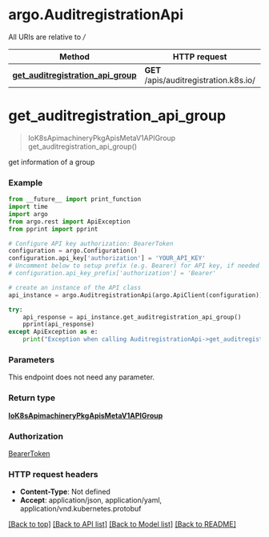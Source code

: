 # argo.AuditregistrationApi

All URIs are relative to */*

Method | HTTP request | Description
------------- | ------------- | -------------
[**get_auditregistration_api_group**](AuditregistrationApi.md#get_auditregistration_api_group) | **GET** /apis/auditregistration.k8s.io/ | 

# **get_auditregistration_api_group**
> IoK8sApimachineryPkgApisMetaV1APIGroup get_auditregistration_api_group()



get information of a group

### Example
```python
from __future__ import print_function
import time
import argo
from argo.rest import ApiException
from pprint import pprint

# Configure API key authorization: BearerToken
configuration = argo.Configuration()
configuration.api_key['authorization'] = 'YOUR_API_KEY'
# Uncomment below to setup prefix (e.g. Bearer) for API key, if needed
# configuration.api_key_prefix['authorization'] = 'Bearer'

# create an instance of the API class
api_instance = argo.AuditregistrationApi(argo.ApiClient(configuration))

try:
    api_response = api_instance.get_auditregistration_api_group()
    pprint(api_response)
except ApiException as e:
    print("Exception when calling AuditregistrationApi->get_auditregistration_api_group: %s\n" % e)
```

### Parameters
This endpoint does not need any parameter.

### Return type

[**IoK8sApimachineryPkgApisMetaV1APIGroup**](IoK8sApimachineryPkgApisMetaV1APIGroup.md)

### Authorization

[BearerToken](../README.md#BearerToken)

### HTTP request headers

 - **Content-Type**: Not defined
 - **Accept**: application/json, application/yaml, application/vnd.kubernetes.protobuf

[[Back to top]](#) [[Back to API list]](../README.md#documentation-for-api-endpoints) [[Back to Model list]](../README.md#documentation-for-models) [[Back to README]](../README.md)

